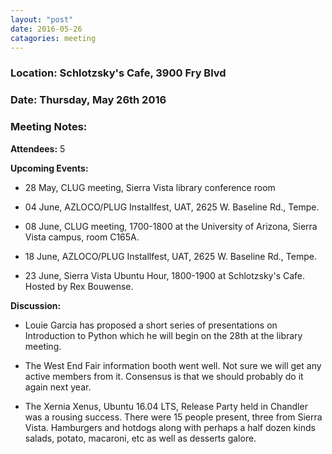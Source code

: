```yaml
---
layout: "post"
date: 2016-05-26
catagories: meeting
---
```


### Location: Schlotzsky's Cafe, 3900 Fry Blvd

### Date: Thursday, May 26th 2016

### Meeting Notes:

**Attendees:** 5

**Upcoming Events:**

 * 28 May, CLUG meeting, Sierra Vista library conference room
 
 * 04 June, AZLOCO/PLUG Installfest, UAT, 2625 W. Baseline Rd., Tempe.
 
 * 08 June,  CLUG meeting, 1700-1800 at the University of Arizona, Sierra Vista campus, room C165A.
 
 * 18 June,  AZLOCO/PLUG Installfest, UAT, 2625 W. Baseline Rd., Tempe.

 * 23 June,  Sierra Vista Ubuntu Hour, 1800-1900 at Schlotzsky's Cafe.  Hosted by Rex Bouwense.

**Discussion:**

 * Louie Garcia has proposed a short series of presentations on Introduction to Python which he will begin on the 28th at the library meeting.
 
 * The West End Fair information booth went well.  Not sure we will get any active members from it.  Consensus is that we should probably do it again next year.

 * The Xernia Xenus, Ubuntu 16.04 LTS, Release Party held in Chandler was a rousing success.  There were 15 people present, three from Sierra Vista.  Hamburgers and hotdogs along with perhaps a half dozen kinds salads, potato, macaroni, etc as well as desserts galore.
